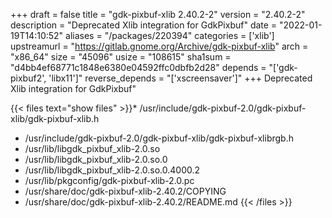+++
draft = false
title = "gdk-pixbuf-xlib 2.40.2-2"
version = "2.40.2-2"
description = "Deprecated Xlib integration for GdkPixbuf"
date = "2022-01-19T14:10:52"
aliases = "/packages/220394"
categories = ['xlib']
upstreamurl = "https://gitlab.gnome.org/Archive/gdk-pixbuf-xlib"
arch = "x86_64"
size = "45096"
usize = "108615"
sha1sum = "d4bb4ef68771c1848e6380e04592ffc0dbfb2d28"
depends = "['gdk-pixbuf2', 'libx11']"
reverse_depends = "['xscreensaver']"
+++
Deprecated Xlib integration for GdkPixbuf"

{{< files text="show files" >}}* /usr/include/gdk-pixbuf-2.0/gdk-pixbuf-xlib/gdk-pixbuf-xlib.h
* /usr/include/gdk-pixbuf-2.0/gdk-pixbuf-xlib/gdk-pixbuf-xlibrgb.h
* /usr/lib/libgdk_pixbuf_xlib-2.0.so
* /usr/lib/libgdk_pixbuf_xlib-2.0.so.0
* /usr/lib/libgdk_pixbuf_xlib-2.0.so.0.4000.2
* /usr/lib/pkgconfig/gdk-pixbuf-xlib-2.0.pc
* /usr/share/doc/gdk-pixbuf-xlib-2.40.2/COPYING
* /usr/share/doc/gdk-pixbuf-xlib-2.40.2/README.md
{{< /files >}}
